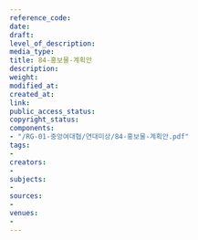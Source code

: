 ```yaml
---
reference_code: 
date: 
draft: 
level_of_description: 
media_type: 
title: 84-홍보물-계획안
description: 
weight: 
modified_at: 
created_at: 
link: 
public_access_status: 
copyright_status: 
components:
- "/RG-01-중앙여대협/연대미상/84-홍보물-계획안.pdf"
tags:
- 
creators:
- 
subjects:
- 
sources:
- 
venues:
- 
---
```

